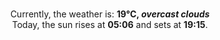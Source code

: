 <p  align="center"><br/>Currently, the weather is: <b> 19°C, <i>overcast clouds</i></b></br>Today, the sun rises at <b>05:06</b> and sets at <b>19:15</b>.</p>